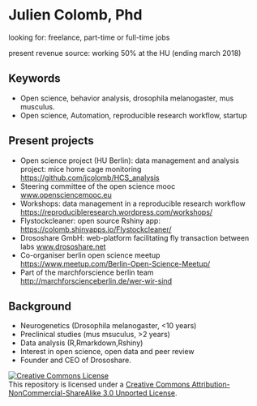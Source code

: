 Julien Colomb, Phd
==

looking for: freelance, part-time or full-time jobs

present revenue source: working 50% at the HU (ending march 2018)

Keywords
--

- Open science, behavior analysis, drosophila melanogaster, mus musculus.
- Open science, Automation, reproducible research workflow, startup

Present projects
--

- Open science project (HU Berlin): data management and analysis project: mice home cage monitoring https://github.com/jcolomb/HCS_analysis 
- Steering committee of the open science mooc www.opensciencemooc.eu
- Workshops: data management in a reproducible research workflow https://reproducibleresearch.wordpress.com/workshops/
- Flystockcleaner: open source Rshiny app: https://colomb.shinyapps.io/Flystockcleaner/
- Drososhare GmbH: web-platform facilitating fly transaction between labs www.drososhare.net
- Co-organiser berlin open science meetup https://www.meetup.com/Berlin-Open-Science-Meetup/
- Part of the marchforscience berlin team http://marchforscienceberlin.de/wer-wir-sind

Background
--

- Neurogenetics (Drosophila melanogaster, <10 years)
- Preclinical studies (mus msuculus, >2 years)
- Data analysis (R,Rmarkdown,Rshiny)
- Interest in open science, open data and peer review
- Founder and CEO of Drososhare.





<a rel="license" href="http://creativecommons.org/licenses/by-nc-sa/3.0/deed.en_US"><img alt="Creative Commons License" style="border-width:0" src="http://i.creativecommons.org/l/by-nc-sa/3.0/88x31.png" /></a><br />This repository is licensed under a <a rel="license" href="http://creativecommons.org/licenses/by-nc-sa/3.0/deed.en_US">Creative Commons Attribution-NonCommercial-ShareAlike 3.0 Unported License</a>.


